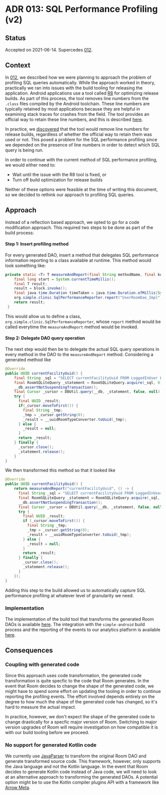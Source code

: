 # ADR 013: SQL Performance Profiling (v2)

## Status
Accepted on 2021-06-14. Supercedes [012](./012-sql-performance-profiling.md).

## Context
In [012](./012-sql-performance-profiling.md), we described how we were planning to approach the problem of profiling SQL queries automatically. While the approach worked in theory, practically we ran into issues with the build tooling for releasing the application. Android applications use a tool called [R8](https://developer.android.com/studio/build/shrink-code) for optimizing release builds. As part of this process, the tool removes line numbers from the `.class` files compiled by the Android toolchain. These line numbers are typically retained by most applications because they are helpful in examining stack traces for crashes from the field. The tool provides an official way to retain these line numbers, and this is described [here](https://developer.android.com/studio/build/shrink-code#decode-stack-trace).

In practice, we [discovered](https://github.com/vinaysshenoy/R8Test) that the tool would remove line numbers for release builds, regardless of whether the official way to retain them was used or not. This posed a problem for the SQL performance profiling since we depended on the presence of line numbers in order to detect which SQL query is being run.

In order to continue with the current method of SQL performance profiling, we would either need to:
- Wait until the issue with the R8 tool is fixed, or
- Turn off build optimization for release builds

Neither of these options were feasible at the time of writing this document, so we decided to rethink our approach to profiling SQL queries.

## Approach
Instead of a reflection based approach, we opted to go for a code modification approach. This required two steps to be done as part of the build process:

#### Step 1: Insert profiling method
For every generated DAO, insert a method that delegates SQL performance information reporting to a class available at runtime. This method would look something like:

```java
private static <T> T measureAndReport(final String methodName, final kotlin.jvm.functions.Function0<T> block) {
    final long start = System.currentTimeMillis();
    final T result;
    result = block.invoke();
    final java.time.Duration timeTaken = java.time.Duration.ofMillis(System.currentTimeMillis() - start);
    org.simple.clinic.SqlPerformanceReporter.report("UserRoomDao_Impl", methodName, timeTaken);
    return result;
 }
```

This would allow us to define a class, `org.simple.clinic.SqlPerformanceReporter`, whose `report` method would be called everytime the `measureAndReport` method would be invoked.

#### Step 2: Delegate DAO query operation
The next step would then be to delegate the actual SQL query operations in every method in the DAO to the `measureAndReport` method. Considering a generated method like


```java
@Override
public UUID currentFacilityUuid() {
    final String _sql = "SELECT currentFacilityUuid FROM LoggedInUser LIMIT 1";
    final RoomSQLiteQuery _statement = RoomSQLiteQuery.acquire(_sql, 0);
    __db.assertNotSuspendingTransaction();
    final Cursor _cursor = DBUtil.query(__db, _statement, false, null);
    try {
      final UUID _result;
      if(_cursor.moveToFirst()) {
        final String _tmp;
        _tmp = _cursor.getString(0);
        _result = __uuidRoomTypeConverter.toUuid(_tmp);
      } else {
        _result = null;
      }
      return _result;
    } finally {
      _cursor.close();
      _statement.release();
    }
}
```

We then transformed this method so that it looked like

```java
@Override
public UUID currentFacilityUuid() {
    return measureAndReport("currentFacilityUuid", () -> {
      final String _sql = "SELECT currentFacilityUuid FROM LoggedInUser LIMIT 1";
      final RoomSQLiteQuery _statement = RoomSQLiteQuery.acquire(_sql, 0);
      __db.assertNotSuspendingTransaction();
      final Cursor _cursor = DBUtil.query(__db, _statement, false, null);
      try {
        final UUID _result;
        if (_cursor.moveToFirst()) {
          final String _tmp;
          _tmp = _cursor.getString(0);
          _result = __uuidRoomTypeConverter.toUuid(_tmp);
        } else {
          _result = null;
        }
        return _result;
      } finally {
        _cursor.close();
        _statement.release();
      }
    });
}
```

Adding this step to the build allowed us to automatically capture SQL performance profiling at whatever level of granularity we need.

### Implementation
The implementation of the build tool that transforms the generated Room DAOs is available [here](https://github.com/simpledotorg/room-metadata-generator). The integration with the `simple-android` build process and the reporting of the events to our analytics platform is available [here](https://github.com/simpledotorg/simple-android/pull/2703).

## Consequences
### Coupling with generated code
Since this approach uses code transformation, the generated code transformation is quite specfic to the code that Room generates. In the event that Room decides to change the shape of the generated code, we might have to spend some effort on updating the tooling in order to continue reporting the profiling events. The effort involved depends entirely on the degree to how much the shape of the generated code has changed, so it's hard to measure the actual impact.

In practice, however, we don't expect the shape of the generated code to change drastically for a specfic major version of Room. Switching to major version upgrades of Room will require investigation on how compatible it is with our build tooling before we proceed.

### No support for generated Kotlin code
We currently use [JavaParser](https://javaparser.org) to transform the original Room DAO and generate transformed source code. This framework, however, only supports the Java language and not the Kotlin language. In the event that Room decides to generate Kotlin code instead of Java code, we will need to look at an alternative approach to transforming the generated DAOs. A potential option might be to use the Kotlin compiler plugins API with a framework like [Arrow Meta](https://meta.arrow-kt.io/).
